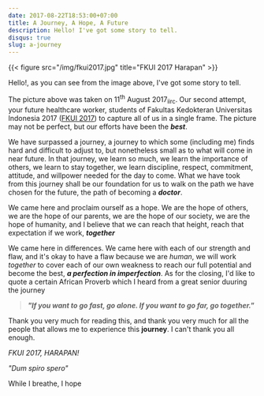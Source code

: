 ```yaml
---
date: 2017-08-22T18:53:00+07:00
title: A Journey, A Hope, A Future
description: Hello! I've got some story to tell.
disqus: true
slug: a-journey
---
```

{{< figure src="/img/fkui2017.jpg" title="FKUI 2017 Harapan" >}}

Hello!, as you can see from the image above, I've got some story to tell.

The picture above was taken on 11<sup>th</sup> August 2017<sub>iirc</sub>. Our second attempt, your future healthcare worker, students of Fakultas Kedokteran Universitas Indonesia 2017 ([FKUI 2017](http://www.fkui2017.org/ "FKUI 2017 Official Website")) to capture all of us in a single frame. The picture may not be perfect, but our efforts have been the *__best__*.

We have surpassed a journey, a journey to which some (including me) finds hard and difficult to adjust to, but nonetheless small as to what will come in near future. In that journey, we learn so much, we learn the importance of others, we learn to stay together, we learn discipline, respect, commitment, attitude, and willpower needed for the day to come. What we have took from this journey shall be our foundation for us to walk on the path we have chosen for the future, the path of becoming a *__doctor__*.

We came here and proclaim ourself as a hope. We are the hope of others, we are the hope of our parents, we are the hope of our society, we are the hope of humanity, and I believe that we can reach that height, reach that expectation if we work, *__together__*

We came here in differences. We came here with each of our strength and flaw, and it's okay to have a flaw because we are *human*, we will work *together* to cover each of our own weakness to reach our full potential and become the best, *__a perfection in imperfection__*. As for the closing, I'd like to quote a certain African Proverb which I heard from a great senior duuring the journey

> *__"If you want to go fast, go alone. If you want to go far, go together."__*

Thank you very much for reading this, and thank you very much for all the people that allows me to experience this __journey__. I can't thank you all enough.

*FKUI 2017, HARAPAN!*

*"Dum spiro spero"*

While I breathe, I hope
